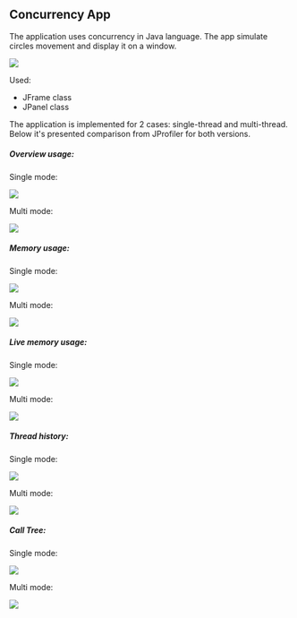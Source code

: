 ## Concurrency App

The application uses concurrency in Java language. The app simulate circles movement and display it on a window.  

![](resources/images/window.png)


Used:
- JFrame class
- JPanel class

The application is implemented for 2 cases: single-thread and multi-thread. Below it's presented comparison from JProfiler for both versions. 

##### Overview usage:  
Single mode:  

![](resources/images/single_overview.png)

Multi mode:

![](resources/images/multi_overview.png)

##### Memory usage:  
Single mode:  

![](resources/images/single_memory.png)

Multi mode:

![](resources/images/multi_memory.png)

##### Live memory usage:  
Single mode:  

![](resources/images/single_live_memory.png)

Multi mode:

![](resources/images/multi_live_memory.png)

##### Thread history:  
Single mode:  

![](resources/images/single_thread_history.png)

Multi mode:

![](resources/images/multi_thread_history.png)

##### Call Tree:  
Single mode:  

![](resources/images/single_call_tree.png)

Multi mode:

![](resources/images/mulri_call_tree.png)


